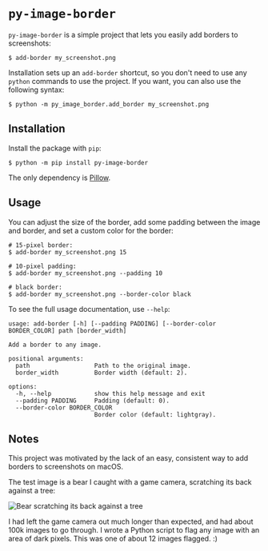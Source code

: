 `py-image-border`
===

`py-image-border` is a simple project that lets you easily add borders to screenshots:

```
$ add-border my_screenshot.png
```

Installation sets up an `add-border` shortcut, so you don't need to use any `python` commands to use the project. If you want, you can also use the following syntax:

```
$ python -m py_image_border.add_border my_screenshot.png
```

Installation
---
Install the package with `pip`:

```
$ python -m pip install py-image-border
```

The only dependency is [Pillow](https://pillow.readthedocs.io/en/stable/index.html).

Usage
---

You can adjust the size of the border, add some padding between the image and border, and set a custom color for the border:

```
# 15-pixel border:
$ add-border my_screenshot.png 15

# 10-pixel padding:
$ add-border my_screenshot.png --padding 10

# black border:
$ add-border my_screenshot.png --border-color black
```

To see the full usage documentation, use `--help`:

```
usage: add-border [-h] [--padding PADDING] [--border-color BORDER_COLOR] path [border_width]

Add a border to any image.

positional arguments:
  path                  Path to the original image.
  border_width          Border width (default: 2).

options:
  -h, --help            show this help message and exit
  --padding PADDING     Padding (default: 0).
  --border-color BORDER_COLOR
                        Border color (default: lightgray).
```

Notes
---

This project was motivated by the lack of an easy, consistent way to add borders to screenshots on macOS.

The test image is a bear I caught with a game camera, scratching its back against a tree:

![Bear scratching its back against a tree](tests/reference_images/bear_scratching_default.jpg)

I had left the game camera out much longer than expected, and had about 100k images to go through. I wrote a Python script to flag any image with an area of dark pixels. This was one of about 12 images flagged. :)